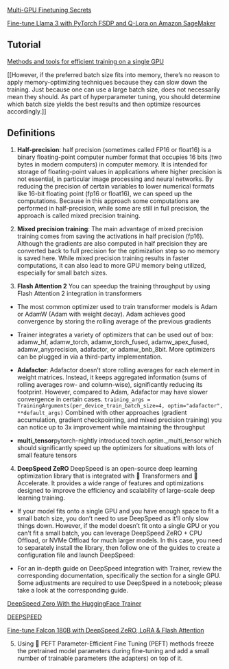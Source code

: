 [Multi-GPU Finetuning Secrets](https://medium.com/@kyeg/unlock-multi-gpu-finetuning-secrets-huggingface-models-pytorch-fsdp-explained-a58bab8f510e)

[Fine-tune Llama 3 with PyTorch FSDP and Q-Lora on Amazon SageMaker](https://www.philschmid.de/sagemaker-train-deploy-llama3)


## Tutorial

[Methods and tools for efficient training on a single GPU](https://huggingface.co/docs/transformers/en/perf_train_gpu_one) 

[[However, if the preferred batch size fits into memory, there’s no reason to apply memory-optimizing techniques because they can slow down the training. Just because one can use a large batch size, does not necessarily mean they should. As part of hyperparameter tuning, you should determine which batch size yields the best results and then optimize resources accordingly.]]


## Definitions

1. <strong>Half-precision</strong>: half precision (sometimes called FP16 or float16) is a binary floating-point computer number format that occupies 16 bits (two bytes in modern computers) in computer memory. It is intended for storage of floating-point values in applications where higher precision is not essential, in particular image processing and neural networks. By reducing the precision of certain variables to lower numerical formats like 16-bit floating point (fp16 or float16), we can speed up the computations. Because in this approach some computations are performed in half-precision, while some are still in full precision, the approach is called mixed precision training.

2. <strong>Mixed precision training</strong>: The main advantage of mixed precision training comes from saving the activations in half precision (fp16). Although the gradients are also computed in half precision they are converted back to full precision for the optimization step so no memory is saved here. While mixed precision training results in faster computations, it can also lead to more GPU memory being utilized, especially for small batch sizes.

3. <strong>Flash Attention 2</strong> You can speedup the training throughput by using Flash Attention 2 integration in transformers

- The most common optimizer used to train transformer models is Adam or AdamW (Adam with weight decay). Adam achieves good convergence by storing the rolling average of the previous gradients
- Trainer integrates a variety of optimizers that can be used out of box: adamw_hf, adamw_torch, adamw_torch_fused, adamw_apex_fused, adamw_anyprecision, adafactor, or adamw_bnb_8bit. More optimizers can be plugged in via a third-party implementation.
- <strong>Adafactor</strong>: Adafactor doesn’t store rolling averages for each element in weight matrices. Instead, it keeps aggregated information (sums of rolling averages row- and column-wise), significantly reducing its footprint. However, compared to Adam, Adafactor may have slower convergence in certain cases.
```training_args = TrainingArguments(per_device_train_batch_size=4, optim="adafactor", **default_args)```
Combined with other approaches (gradient accumulation, gradient checkpointing, and mixed precision training) you can notice up to 3x improvement while maintaining the throughput

- <strong>multi_tensor</strong>pytorch-nightly introduced torch.optim._multi_tensor which should significantly speed up the optimizers for situations with lots of small feature tensors


4. <strong> DeepSpeed ZeRO </strong>
DeepSpeed is an open-source deep learning optimization library that is integrated with 🤗 Transformers and 🤗 Accelerate. It provides a wide range of features and optimizations designed to improve the efficiency and scalability of large-scale deep learning training.

- If your model fits onto a single GPU and you have enough space to fit a small batch size, you don’t need to use DeepSpeed as it’ll only slow things down. However, if the model doesn’t fit onto a single GPU or you can’t fit a small batch, you can leverage DeepSpeed ZeRO + CPU Offload, or NVMe Offload for much larger models. In this case, you need to separately install the library, then follow one of the guides to create a configuration file and launch DeepSpeed:

- For an in-depth guide on DeepSpeed integration with Trainer, review the corresponding documentation, specifically the section for a single GPU. Some adjustments are required to use DeepSpeed in a notebook; please take a look at the corresponding guide.

[DeepSpeed Zero With the HuggingFace Trainer](https://wandb.ai/byyoung3/ml-news/reports/A-Guide-to-DeepSpeed-Zero-With-the-HuggingFace-Trainer--Vmlldzo2ODkwMDc4)

[DEEPSPEED](https://lightning.ai/docs/pytorch/stable/advanced/model_parallel/deepspeed.html)

[Fine-tune Falcon 180B with DeepSpeed ZeRO, LoRA & Flash Attention](https://www.philschmid.de/deepspeed-lora-flash-attention) 

5. Using 🤗 PEFT
Parameter-Efficient Fine Tuning (PEFT) methods freeze the pretrained model parameters during fine-tuning and add a small number of trainable parameters (the adapters) on top of it. 




